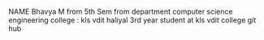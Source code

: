 NAME  Bhavya M from 5th Sem from department computer science engineering
college : kls vdit haliyal
3rd year student  at kls vdit college
git hub 